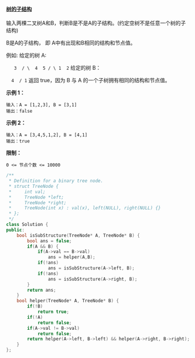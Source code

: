 #### [树的子结构](https://leetcode-cn.com/problems/shu-de-zi-jie-gou-lcof/)

输入两棵二叉树A和B，判断B是不是A的子结构。(约定空树不是任意一个树的子结构)

B是A的子结构， 即 A中有出现和B相同的结构和节点值。

例如:
给定的树 A:

`   3  / \  4  5 / \ 1  2`
给定的树 B：

`  4  / 1`
返回 true，因为 B 与 A 的一个子树拥有相同的结构和节点值。

**示例 1：**

```
输入：A = [1,2,3], B = [3,1]
输出：false
```

**示例 2：**

```
输入：A = [3,4,5,1,2], B = [4,1]
输出：true
```

**限制：**

```
0 <= 节点个数 <= 10000
```

```c++
/**
 * Definition for a binary tree node.
 * struct TreeNode {
 *     int val;
 *     TreeNode *left;
 *     TreeNode *right;
 *     TreeNode(int x) : val(x), left(NULL), right(NULL) {}
 * };
 */
class Solution {
public:
    bool isSubStructure(TreeNode* A, TreeNode* B) {
        bool ans = false;
        if(A && B) {
            if(A->val == B->val)
                ans = helper(A,B);
            if(!ans)
                ans = isSubStructure(A->left, B);
            if(!ans)
                ans = isSubStructure(A->right, B);
        }
        return ans;
    }
    bool helper(TreeNode* A, TreeNode* B) {
        if(!B)
            return true;
        if(!A)
            return false;
        if(A->val != B->val)
            return false;
        return helper(A->left, B->left) && helper(A->right, B->right);
    }
};
```

